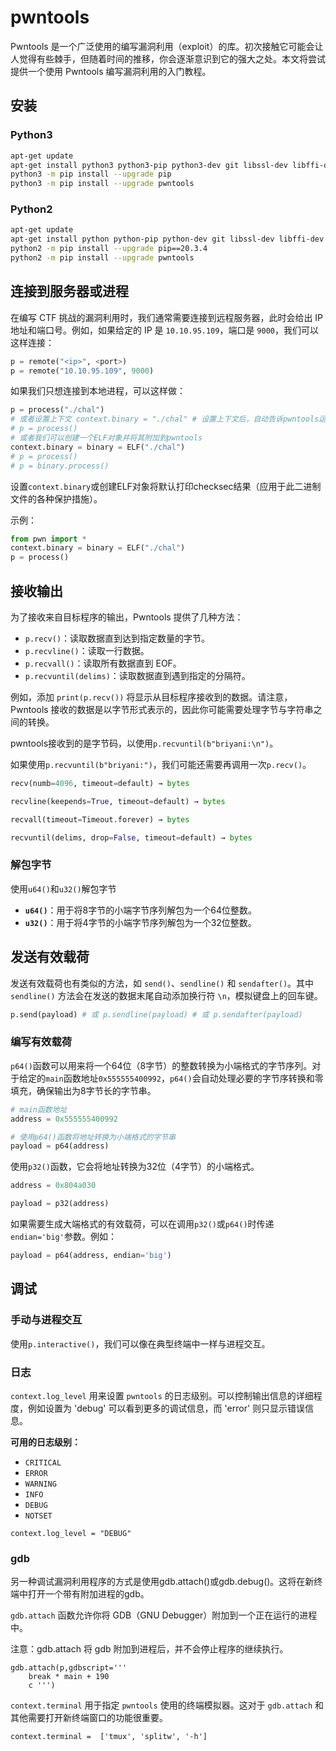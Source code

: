 # pwntools

Pwntools 是一个广泛使用的编写漏洞利用（exploit）的库。初次接触它可能会让人觉得有些棘手，但随着时间的推移，你会逐渐意识到它的强大之处。本文将尝试提供一个使用 Pwntools 编写漏洞利用的入门教程。



## 安装

### Python3

```bash
apt-get update
apt-get install python3 python3-pip python3-dev git libssl-dev libffi-dev build-essential
python3 -m pip install --upgrade pip
python3 -m pip install --upgrade pwntools
```



### Python2

```bash
apt-get update
apt-get install python python-pip python-dev git libssl-dev libffi-dev build-essential
python2 -m pip install --upgrade pip==20.3.4
python2 -m pip install --upgrade pwntools
```



## 连接到服务器或进程

在编写 CTF 挑战的漏洞利用时，我们通常需要连接到远程服务器，此时会给出 IP 地址和端口号。例如，如果给定的 IP 是 `10.10.95.109`，端口是 `9000`，我们可以这样连接：

```python
p = remote("<ip>", <port>)
p = remote("10.10.95.109", 9000)
```



如果我们只想连接到本地进程，可以这样做：

```python
p = process("./chal")
# 或者设置上下文 context.binary = "./chal" # 设置上下文后，自动告诉pwntools运行特定的二进制文件
# p = process()
# 或者我们可以创建一个ELF对象并将其附加到pwntools
context.binary = binary = ELF("./chal")
# p = process()
# p = binary.process()
```

设置`context.binary`或创建ELF对象将默认打印checksec结果（应用于此二进制文件的各种保护措施）。



示例：

```python
from pwn import *
context.binary = binary = ELF("./chal")
p = process()
```



## 接收输出

为了接收来自目标程序的输出，Pwntools 提供了几种方法：

- `p.recv()`：读取数据直到达到指定数量的字节。
- `p.recvline()`：读取一行数据。
- `p.recvall()`：读取所有数据直到 EOF。
- `p.recvuntil(delims)`：读取数据直到遇到指定的分隔符。



例如，添加 `print(p.recv())` 将显示从目标程序接收到的数据。请注意，Pwntools 接收的数据是以字节形式表示的，因此你可能需要处理字节与字符串之间的转换。



pwntools接收到的是字节码，以使用`p.recvuntil(b"briyani:\n")`。

如果使用`p.recvuntil(b"briyani:")`，我们可能还需要再调用一次`p.recv()`。



```python
recv(numb=4096, timeout=default) → bytes

recvline(keepends=True, timeout=default) → bytes

recvall(timeout=Timeout.forever) → bytes

recvuntil(delims, drop=False, timeout=default) → bytes
```



### 解包字节

使用`u64()`和`u32()`解包字节

- **`u64()`**：用于将8字节的小端字节序列解包为一个64位整数。
- **`u32()`**：用于将4字节的小端字节序列解包为一个32位整数。





## 发送有效载荷

发送有效载荷也有类似的方法，如 `send()`、`sendline()` 和 `sendafter()`。其中 `sendline()` 方法会在发送的数据末尾自动添加换行符 `\n`，模拟键盘上的回车键。

```python
p.send(payload) # 或 p.sendline(payload) # 或 p.sendafter(payload)
```



### 编写有效载荷

`p64()`函数可以用来将一个64位（8字节）的整数转换为小端格式的字节序列。对于给定的`main`函数地址`0x555555400992`，`p64()`会自动处理必要的字节序转换和零填充，确保输出为8字节长的字节串。

```python
# main函数地址
address = 0x555555400992

# 使用p64()函数将地址转换为小端格式的字节串
payload = p64(address)
```



使用`p32()`函数，它会将地址转换为32位（4字节）的小端格式。

```python
address = 0x804a030

payload = p32(address)
```



如果需要生成大端格式的有效载荷，可以在调用`p32()`或`p64()`时传递`endian='big'`参数。例如：

```python
payload = p64(address, endian='big')
```



## 调试

### 手动与进程交互

使用`p.interactive()`，我们可以像在典型终端中一样与进程交互。



### 日志

`context.log_level` 用来设置 `pwntools` 的日志级别。可以控制输出信息的详细程度，例如设置为 'debug' 可以看到更多的调试信息，而 'error' 则只显示错误信息。

**可用的日志级别：**

- `CRITICAL`
- `ERROR`
- `WARNING`
- `INFO`
- `DEBUG`
- `NOTSET`

```
context.log_level = "DEBUG"
```



### gdb

另一种调试漏洞利用程序的方式是使用gdb.attach()或gdb.debug()。这将在新终端中打开一个带有附加进程的gdb。

`gdb.attach` 函数允许你将 GDB（GNU Debugger）附加到一个正在运行的进程中。

注意：gdb.attach 将 gdb 附加到进程后，并不会停止程序的继续执行。

```
gdb.attach(p,gdbscript='''
    break * main + 190
    c ''')
```



`context.terminal` 用于指定 `pwntools` 使用的终端模拟器。这对于 `gdb.attach` 和其他需要打开新终端窗口的功能很重要。

```
context.terminal =  ['tmux', 'splitw', '-h']
```